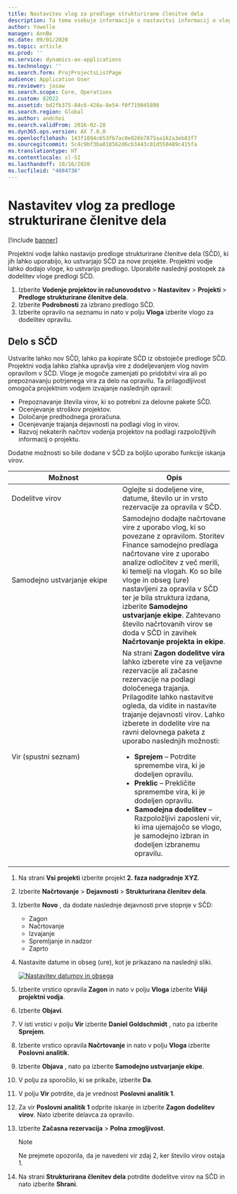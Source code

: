 ```yaml
---
title: Nastavitev vlog za predloge strukturirane členitve dela
description: Ta tema vsebuje informacije o nastavitvi informacij o vlogah na predlogah strukturirane členitve dela.
author: Yowelle
manager: AnnBe
ms.date: 09/01/2020
ms.topic: article
ms.prod: ''
ms.service: dynamics-ax-applications
ms.technology: ''
ms.search.form: ProjProjectsListPage
audience: Application User
ms.reviewer: josaw
ms.search.scope: Core, Operations
ms.custom: 82022
ms.assetid: bd2fb375-84c6-428a-8e54-f0f719045898
ms.search.region: Global
ms.author: andchoi
ms.search.validFrom: 2016-02-28
ms.dyn365.ops.version: AX 7.0.0
ms.openlocfilehash: 143f1094c653fb7ac0e026b7875aa162a3eb83f7
ms.sourcegitcommit: 5c4c9bf3ba018562d6cb3443c01d550489c415fa
ms.translationtype: HT
ms.contentlocale: sl-SI
ms.lasthandoff: 10/16/2020
ms.locfileid: "4084736"
---
```

# <a name="set-up-roles-on-work-breakdown-structure-templates"></a>Nastavitev vlog za predloge strukturirane členitve dela

[!include [banner](../includes/banner.md)]

Projektni vodje lahko nastavijo predloge strukturirane členitve dela (SČD), ki jih lahko uporabijo, ko ustvarjajo SČD za nove projekte. Projektni vodje lahko dodajo vloge, ko ustvarijo predlogo. Uporabite naslednji postopek za dodelitev vloge predlogi SČD.

1. Izberite **Vodenje projektov in računovodstvo** > **Nastavitev** > **Projekti** > **Predloge strukturirane členitve dela**.
2. Izberite **Podrobnosti** za izbrano predlogo SČD.
3. Izberite opravilo na seznamu in nato v polju **Vloga** izberite vlogo za dodelitev opravilu.

## <a name="work-with-a-wbs"></a>Delo s SČD

Ustvarite lahko nov SČD, lahko pa kopirate SČD iz obstoječe predloge SČD. Projektni vodja lahko zlahka upravlja vire z dodeljevanjem vlog novim opravilom v SČD. Vloge je mogoče zamenjati po pridobitvi vira ali po prepoznavanju potrjenega vira za delo na opravilu. Ta prilagodljivost omogoča projektnim vodjem izvajanje naslednjih opravil:

- Prepoznavanje števila virov, ki so potrebni za delovne pakete SČD.
- Ocenjevanje stroškov projektov.
- Določanje predhodnega proračuna.
- Ocenjevanje trajanja dejavnosti na podlagi vlog in virov.
- Razvoj nekaterih načrtov vodenja projektov na podlagi razpoložljivih informacij o projektu.

Dodatne možnosti so bile dodane v SČD za boljšo uporabo funkcije iskanja virov.

<table>
<colgroup>
<col width="50%" />
<col width="50%" />
</colgroup>
<thead>
<tr class="header">
<th>Možnost</th>
<th>Opis</th>
</tr>
</thead>
<tbody>
<tr class="odd">
<td>Dodelitve virov</td>
<td>Oglejte si dodeljene vire, datume, število ur in vrsto rezervacije za opravila v SČD.</td>
</tr>
<tr class="even">
<td>Samodejno ustvarjanje ekipe</td>
<td>Samodejno dodajte načrtovane vire z uporabo vlog, ki so povezane z opravilom. Storitev Finance samodejno predlaga načrtovane vire z uporabo analize odločitev z več merili, ki temelji na vlogah. Ko so bile vloge in obseg (ure) nastavljeni za opravila v SČD ter je bila struktura izdana, izberite <strong>Samodejno ustvarjanje ekipe</strong>. Zahtevano število načrtovanih virov se doda v SČD in zavihek <strong>Načrtovanje projekta in ekipe</strong>.</td>
</tr>
<tr class="odd">
<td>Vir (spustni seznam)</td>
<td>Na strani <strong>Zagon dodelitve vira</strong> lahko izberete vire za veljavne rezervacije ali začasne rezervacije na podlagi določenega trajanja. Prilagodite lahko nastavitve ogleda, da vidite in nastavite trajanje dejavnosti virov. Lahko izberete in dodelite vire na ravni delovnega paketa z uporabo naslednjih možnosti:
<ul>
<li><strong>Sprejem</strong> – Potrdite spremembe vira, ki je dodeljen opravilu.</li>
<li><strong>Preklic</strong> – Prekličite spremembe vira, ki je dodeljen opravilu.</li>
<li><strong>Samodejna dodelitev</strong> – Razpoložljivi zaposleni vir, ki ima ujemajočo se vlogo, je samodejno izbran in dodeljen izbranemu opravilu.</li>
</ul></td>
</tr>
</tbody>
</table>

1. Na strani **Vsi projekti** izberite projekt **2. faza nadgradnje XYZ**.
2. Izberite **Načrtovanje** > **Dejavnosti** > **Strukturirana členitev dela**.
3. Izberite **Novo** , da dodate naslednje dejavnosti prve stopnje v SČD:

    - Zagon
    - Načrtovanje
    - Izvajanje
    - Spremljanje in nadzor
    - Zaprto

4. Nastavite datume in obseg (ure), kot je prikazano na naslednji sliki.

    [![Nastavitev datumov in obsega](./media/projectresourcing10.jpg)](./media/projectresourcing10.jpg)

5. Izberite vrstico opravila **Zagon** in nato v polju **Vloga** izberite **Višji projektni vodja**.
6. Izberite **Objavi**.
7. V isti vrstici v polju **Vir** izberite **Daniel Goldschmidt** , nato pa izberite **Sprejem**.
8. Izberite vrstico opravila **Načrtovanje** in nato v polju **Vloga** izberite **Poslovni analitik**.
9. Izberite **Objava** , nato pa izberite **Samodejno ustvarjanje ekipe**.
10. V polju za sporočilo, ki se prikaže, izberite **Da**.
11. V polju **Vir** potrdite, da je vrednost **Poslovni analitik 1**.
12. Za vir **Poslovni analitik 1** odprite iskanje in izberite **Zagon dodelitev virov**. Nato izberite delavca za opravilo.
13. Izberite **Začasna rezervacija** &gt; **Polna zmogljivost**.

    > [!NOTE] 
    > Ne prejmete opozorila, da je navedeni vir zdaj 2, ker število virov ostaja 1.

14. Na strani **Strukturirana členitev dela** potrdite dodelitve virov na SČD in nato izberite **Shrani**.
